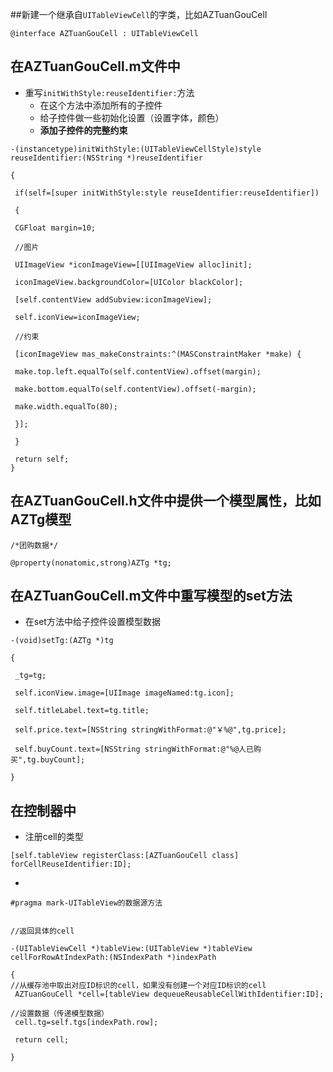 ##新建一个继承自`UITableViewCell`的字类，比如AZTuanGouCell
```objc
@interface AZTuanGouCell : UITableViewCell

```
## 在AZTuanGouCell.m文件中
- 重写`initWithStyle:reuseIdentifier:`方法
   - 在这个方法中添加所有的子控件
   - 给子控件做一些初始化设置（设置字体，颜色）
   - **添加子控件的完整约束**

```objc
-(instancetype)initWithStyle:(UITableViewCellStyle)style reuseIdentifier:(NSString *)reuseIdentifier

{

 if(self=[super initWithStyle:style reuseIdentifier:reuseIdentifier])

 {

 CGFloat margin=10;

 //图片

 UIImageView *iconImageView=[[UIImageView alloc]init];

 iconImageView.backgroundColor=[UIColor blackColor];

 [self.contentView addSubview:iconImageView];

 self.iconView=iconImageView;

 //约束

 [iconImageView mas_makeConstraints:^(MASConstraintMaker *make) {

 make.top.left.equalTo(self.contentView).offset(margin);

 make.bottom.equalTo(self.contentView).offset(-margin);

 make.width.equalTo(80);

 }];

 }

 return self;
}

```

## 在AZTuanGouCell.h文件中提供一个模型属性，比如AZTg模型
```objc
/*团购数据*/

@property(nonatomic,strong)AZTg *tg;

```

## 在AZTuanGouCell.m文件中重写模型的set方法
- 在set方法中给子控件设置模型数据

```objc
-(void)setTg:(AZTg *)tg

{

 _tg=tg;

 self.iconView.image=[UIImage imageNamed:tg.icon];

 self.titleLabel.text=tg.title;

 self.price.text=[NSString stringWithFormat:@"￥%@",tg.price];

 self.buyCount.text=[NSString stringWithFormat:@"%@人已购买",tg.buyCount];

}

```

## 在控制器中


- 注册cell的类型

```objc
[self.tableView registerClass:[AZTuanGouCell class] forCellReuseIdentifier:ID];

```
- 

```objc
#pragma mark-UITableView的数据源方法


//返回具体的cell

-(UITableViewCell *)tableView:(UITableView *)tableView cellForRowAtIndexPath:(NSIndexPath *)indexPath

{
//从缓存池中取出对应ID标识的cell，如果没有创建一个对应ID标识的cell
 AZTuanGouCell *cell=[tableView dequeueReusableCellWithIdentifier:ID];

//设置数据（传递模型数据）
 cell.tg=self.tgs[indexPath.row];

 return cell;

}

```



